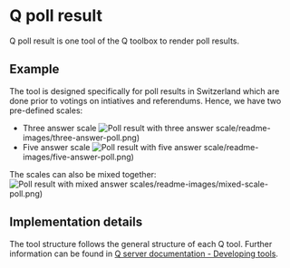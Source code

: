 # Q poll result

Q poll result is one tool of the Q toolbox to render poll results.

## Example
The tool is designed specifically for poll results in Switzerland which are done prior to votings on intiatives and referendums. Hence, we have two pre-defined scales: 
- Three answer scale
![Poll result with three answer scale](http://github.com/nzzdev/Q-poll-result/blob/feat-data-checks-readme)/readme-images/three-answer-poll.png)
- Five answer scale
![Poll result with five answer scale](http://github.com/nzzdev/Q-poll-result/blob/feat-data-checks-readme)/readme-images/five-answer-poll.png)

The scales can also be mixed together: 
![Poll result with mixed answer scales](http://github.com/nzzdev/Q-poll-result/blob/feat-data-checks-readme)/readme-images/mixed-scale-poll.png)


## Implementation details
The tool structure follows the general structure of each Q tool. Further information can be found in [Q server documentation - Developing tools](https://nzzdev.github.io/Q-server/developing-tools.html).

